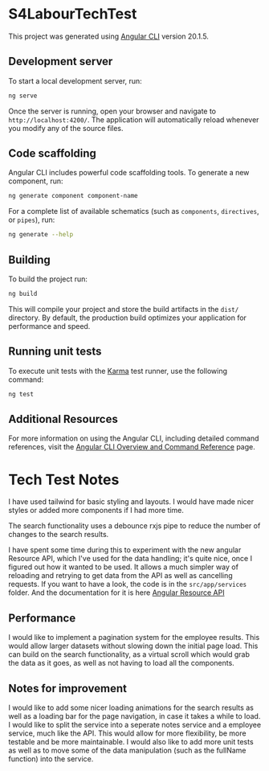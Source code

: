 # S4LabourTechTest

This project was generated using [Angular CLI](https://github.com/angular/angular-cli) version 20.1.5.

## Development server

To start a local development server, run:

```bash
ng serve
```

Once the server is running, open your browser and navigate to `http://localhost:4200/`. The application will automatically reload whenever you modify any of the source files.

## Code scaffolding

Angular CLI includes powerful code scaffolding tools. To generate a new component, run:

```bash
ng generate component component-name
```

For a complete list of available schematics (such as `components`, `directives`, or `pipes`), run:

```bash
ng generate --help
```

## Building

To build the project run:

```bash
ng build
```

This will compile your project and store the build artifacts in the `dist/` directory. By default, the production build optimizes your application for performance and speed.

## Running unit tests

To execute unit tests with the [Karma](https://karma-runner.github.io) test runner, use the following command:

```bash
ng test
```

## Additional Resources

For more information on using the Angular CLI, including detailed command references, visit the [Angular CLI Overview and Command Reference](https://angular.dev/tools/cli) page.

# Tech Test Notes

I have used tailwind for basic styling and layouts. I would have made nicer styles or added more components if I had more time.

The search functionality uses a debounce rxjs pipe to reduce the number of changes to the search results.

I have spent some time during this to experiment with the new angular Resource API, which I've used for the data handling;
it's quite nice, once I figured out how it wanted to be used. It allows a much simpler way of reloading and retrying to get data from the API as well as cancelling requests.
If you want to have a look, the code is in the `src/app/services` folder. And the documentation for it is here [Angular Resource API](https://angular.dev/guide/signals/resource)

## Performance

I would like to implement a pagination system for the employee results. This would allow larger datasets without slowing down the initial page load.
This can build on the search functionality, as a virtual scroll which would grab the data as it goes, as well as not having to load all the components.

## Notes for improvement

I would like to add some nicer loading animations for the search results as well as a loading bar for the page navigation, in case it takes a while to load.
I would like to split the service into a seperate notes service and a employee service, much like the API. This would allow for more flexibility,
be more testable and be more maintainable.
I would also like to add more unit tests as well as to move some of the data manipulation (such as the fullName function) into the service.
